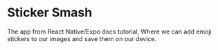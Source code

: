 # Sticker Smash

The app from React Native/Expo docs tutorial, Where we can add emoji stickers to our images and save them on our device.
